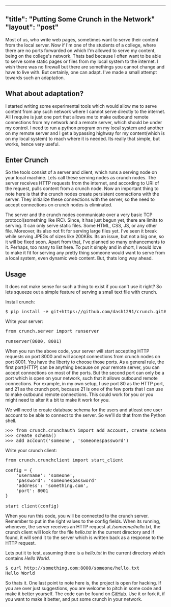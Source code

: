 ------
"title": "Putting Some Crunch in the Network"
"layout": "post"
------

Most of us, who write web pages, sometimes want to serve their content from the local server. Now if I'm one of the students of a college, where there are no ports forwarded on which I'm allowed to serve my content, being on the college's network. Thats bad because I often want to be able to serve some static pages or files from my local system to the internet. I wish there was no firewall but there are somethings you cannot change and have to live with. But certainly, one can adapt. I've made a small attempt towards such an adaptation.

## What about adaptation?


I started writing some experimental tools which would allow me to serve content from any such network where I cannot serve directly to the internet. All I require is just one port that allows me to make outbound remote connections from my network and a remote server, which should be under my control. I need to run a python program on my local system and another on my remote server and I get a bypassing highway for my content(which is on my local system) to reach where it is needed. Its really that simple, but works, hence very useful.

## Enter Crunch

So the tools consist of a server and client, which runs a serving node on your local machine. Lets call these serving nodes as crunch nodes. The server receives HTTP requests from the internet, and according to URI of the request, pulls content from a crunch node. Now an important thing to note here is that the crunch nodes create persistent connections with the server. They initialize these connections with the server, so the need to accept connections on crunch nodes is eliminated.

The server and the crunch nodes communicate over a very basic TCP protocol(something like IRC). Since, it has just begun yet, there are limits to serving. It can only serve static files. Some HTML, CSS, JS, or any other file. Moreover, its also not fit for serving large files yet. I've seen it break while serving JPEGs of sizes like 200KBs. Its an issue, but not a big one, so it will be fixed soon. Apart from that, I've planned so many enhancements to it. Perhaps, too many to list here. To put it simply and in short, I would love to make it fit for serving any pretty thing someone would want to serve from a local system, even dynamic web content. But, thats long way ahead.

## Usage

It does not make sense for such a thing to exist if you can't use it right? So lets squeeze out a simple feature of serving a small text file with crunch.

Install crunch:

<pre class="bash">
$ pip install -e git+https://github.com/dash1291/crunch.git#egg=crunch
</pre>

Write your server:

<pre class="python">
from crunch.server import runserver

runserver(8000, 8001)
</pre>

When you run the above code, your server will start accepting HTTP requests on port 8000 and will accept connections from crunch nodes on port 8001. You have the liberty to choose those ports. As a general rule, the first port(HTTP) can be anything because on your remote server, you can accept connections on most of the ports. But the second port can only be a port which is open on your network, such that it allows outbound remote connections. For example, in my own setup, I use port 80 as the HTTP port, and 21 as the crunch port, because 21 is one of the few ports that I can use to make outbound remote connections. This could work for you or you might need to alter it a bit to make it work for you.

We will need to create database schema for the users and atleast one user account to be able to connect to the server. So we'll do that from the Python shell.

<pre class="pycon">
&gt;&gt;&gt; from crunch.crunchauth import add_account, create_schema
&gt;&gt;&gt; create_schema()
&gt;&gt;&gt; add_account('someone', 'someonespassword')
</pre>

Write your crunch client:

<pre class="python">
from crunch.crunchclient import start_client

config = {
	'username': 'someone',
	'password': 'someonespassword'
	'address': 'something.com',
	'port': 8001
}

start_client(config)
</pre>

When you run this code, you will be connected to the crunch server. Remember to put in the right values to the config fields. When its running, whenever, the server receives an HTTP request at */someone/hello.txt*, the crunch client will look for the file *hello.txt* in the current directory and if found, it will send it to the server which is written back as a response to the HTTP request.

Lets put it to test, assuming there is a *hello.txt* in the current directory which contains *Hello World*.

<pre class="bash">
$ curl http://something.com:8000/someone/hello.txt
Hello World
</pre>

So thats it. One last point to note here is, the project is open for hacking. If you are over just suggestions, you are welcome to pitch in some code and make it better yourself. The code can be found on [GitHub](https://github.com/dash1291/crunch). Use it or fork it, if you want to make it better, and put some crunch in your network.